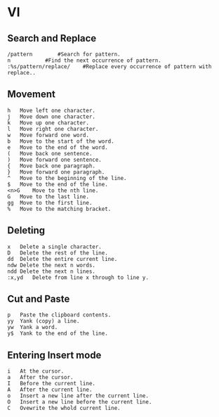 # VI

## Search and Replace
	/pattern		#Search for pattern.
	n			#Find the next occurrence of pattern.
	:%s/pattern/replace/	#Replace every occurrence of pattern with replace..

## Movement
	h	Move left one character.
	j	Move down one character.
	k	Move up one character.
	l	Move right one character.
	w	Move forward one word.
	b	Move to the start of the word.
	e	Move to the end of the word.
	(	Move back one sentence.
	)	Move forward one sentence.
	{	Move back one paragraph.
	}	Move forward one paragraph.
	^	Move to the beginning of the line.
	$	Move to the end of the line.
	<n>G	Move to the nth line.
	G	Move to the last line.
	gg	Move to the first line.
	%	Move to the matching bracket.

## Deleting
	x	Delete a single character.
	D	Delete the rest of the line.
	dd	Delete the entire current line.
	ndw	Delete the next n words.
	ndd	Delete the next n lines.
	:x,yd	Delete from line x through to line y.

## Cut and Paste

	p	Paste the clipboard contents.
	yy	Yank (copy) a line.
	yw	Yank a word.
	y$	Yank to the end of the line.

## Entering Insert mode

	i	At the cursor.
	a	After the cursor.
	I	Before the current line.
	A	After the current line.
	o	Insert a new line after the current line.
	O	Insert a new line before the current line.
	C	Ovewrite the whold current line.
